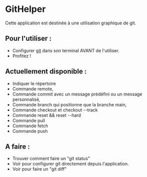 # GitHelper
Cette application est destinée à une utilisation graphique de git.

## Pour l'utiliser :
- Configurer [git](https://git-scm.com/book/fr/v2/Personnalisation-de-Git-Configuration-de-Git) dans son terminal AVANT de l'utiliser.
- Profitez !

## Actuellement disponible :
- Indiquer le répertoire
- Commande remote,
- Commande commit avec un message prédéfini ou un message personnalisé,
- Commande branch qui positionne que la branche main,
- Commande checkout et checkout --track
- Commande reset && reset --hard
- Commande pull
- Commande fetch
- Commande push

## A faire :
- Trouver comment faire un "git status"
- Voir pour configurer git directement depuis l'application.
- Voir pour faire un "git diff"
